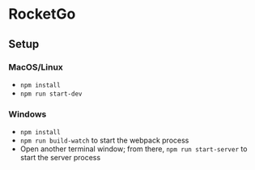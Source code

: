 # RocketGo
## Setup

### MacOS/Linux

* `npm install`
* `npm run start-dev`


### Windows

* `npm install`
* `npm run build-watch` to start the webpack process
* Open another terminal window; from there, `npm run start-server` to start the server process
